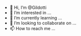 - 👋 Hi, I’m @Gildotti
- 👀 I’m interested in ...
- 🌱 I’m currently learning ...
- 💞️ I’m looking to collaborate on ...
- 📫 How to reach me ...

<!---
Gildotti/Gildotti is a ✨ special ✨ repository because its `README.md` (this file) appears on your GitHub profile.
You can click the Preview link to take a look at your changes.
--->
